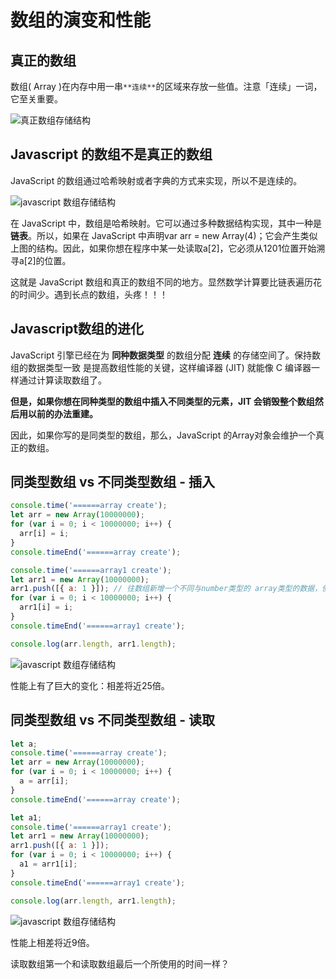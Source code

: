 # 数组的演变和性能

## 真正的数组

数组( Array )在内存中用一串`**连续**`的区域来存放一些值。注意「连续」一词，它至关重要。

![真正数组存储结构](/blog/images/base/javascript1.awebp)

## Javascript 的数组不是真正的数组

JavaScript 的数组通过哈希映射或者字典的方式来实现，所以不是连续的。

![javascript 数组存储结构](/blog/images/base/javascript2.awebp)

在 JavaScript 中，数组是哈希映射。它可以通过多种数据结构实现，其中一种是**链表**。所以，如果在 JavaScript 中声明var arr = new Array(4)；它会产生类似上图的结构。因此，如果你想在程序中某一处读取a[2]，它必须从1201位置开始溯寻a[2]的位置。

这就是 JavaScript 数组和真正的数组不同的地方。显然数学计算要比链表遍历花的时间少。遇到长点的数组，头疼！！！

## Javascript数组的进化

JavaScript 引擎已经在为 **同种数据类型** 的数组分配 **连续** 的存储空间了。保持数组的数据类型一致 是提高数组性能的关键，这样编译器 (JIT) 就能像 C 编译器一样通过计算读取数组了。

**但是，如果你想在同种类型的数组中插入不同类型的元素，JIT 会销毁整个数组然后用以前的办法重建。**

因此，如果你写的是同类型的数组，那么，JavaScript 的Array对象会维护一个真正的数组。

## 同类型数组 vs 不同类型数组 - 插入

```js
console.time('======array create');
let arr = new Array(10000000);
for (var i = 0; i < 10000000; i++) {
  arr[i] = i;
}
console.timeEnd('======array create');

console.time('======array1 create');
let arr1 = new Array(10000000);
arr1.push([{ a: 1 }]); // 往数组新增一个不同与number类型的 array类型的数据，使之变为不连续存储的数组
for (var i = 0; i < 10000000; i++) {
  arr1[i] = i;
}
console.timeEnd('======array1 create');

console.log(arr.length, arr1.length);
```

![javascript 数组存储结构](/blog/images/base/javascript3.png)

性能上有了巨大的变化：相差将近25倍。

## 同类型数组 vs 不同类型数组 - 读取

```js
let a;
console.time('======array create');
let arr = new Array(10000000);
for (var i = 0; i < 10000000; i++) {
  a = arr[i];
}
console.timeEnd('======array create');

let a1;
console.time('======array1 create');
let arr1 = new Array(10000000);
arr1.push([{ a: 1 }]);
for (var i = 0; i < 10000000; i++) {
  a1 = arr1[i];
}
console.timeEnd('======array1 create');

console.log(arr.length, arr1.length);
```

![javascript 数组存储结构](/blog/images/base/javascript4.png)

性能上相差将近9倍。

读取数组第一个和读取数组最后一个所使用的时间一样？
